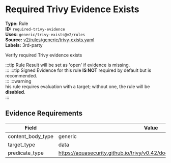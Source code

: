 # Required Trivy Evidence Exists  
**Type:** Rule  
**ID:** `required-trivy-evidence`  
**Uses:** `generic/trivy-exists@v2/rules`  
**Source:** [v2/rules/generic/trivy-exists.yaml](https://github.com/scribe-public/sample-policies/v2/rules/generic/trivy-exists.yaml)  
**Labels:** 3rd-party  

Verify required Trivy evidence exists

:::tip 
Rule Result will be set as 'open' if evidence is missing.  
::: 
:::tip 
Signed Evidence for this rule **IS NOT** required by default but is recommended.  
::: 
:::warning  
his rule requires evaluation with a target; without one, the rule will be **disabled**.  
::: 

## Evidence Requirements  
| Field | Value |
|-------|-------|
| content_body_type | generic |
| target_type | data |
| predicate_type | https://aquasecurity.github.io/trivy/v0.42/docs/configuration/reporting/#json |

